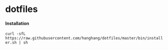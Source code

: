 # dotfiles


#### Installation

`curl -sfL https://raw.githubusercontent.com/hanghang/dotfiles/master/bin/installer.sh | sh`

